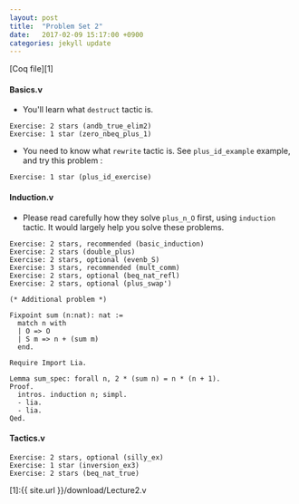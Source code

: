 ```yaml
---
layout: post
title:  "Problem Set 2"
date:   2017-02-09 15:17:00 +0900
categories: jekyll update
---
```


[Coq file][1]

#### Basics.v

- You'll learn what `destruct` tactic is.

```
Exercise: 2 stars (andb_true_elim2)
Exercise: 1 star (zero_nbeq_plus_1)
```

- You need to know what `rewrite` tactic is. See `plus_id_example` example, and try this problem :

```
Exercise: 1 star (plus_id_exercise)
```

#### Induction.v

- Please read carefully how they solve `plus_n_O` first, using `induction` tactic. It would largely help you solve these problems.

```
Exercise: 2 stars, recommended (basic_induction)
Exercise: 2 stars (double_plus)
Exercise: 2 stars, optional (evenb_S)
Exercise: 3 stars, recommended (mult_comm)
Exercise: 2 stars, optional (beq_nat_refl)
Exercise: 2 stars, optional (plus_swap')
```

```
(* Additional problem *)

Fixpoint sum (n:nat): nat :=
  match n with
  | O => O
  | S m => n + (sum m)
  end.

Require Import Lia.

Lemma sum_spec: forall n, 2 * (sum n) = n * (n + 1).
Proof.
  intros. induction n; simpl.
  - lia.
  - lia.
Qed.
```

#### Tactics.v
```
Exercise: 2 stars, optional (silly_ex)
Exercise: 1 star (inversion_ex3)
Exercise: 2 stars (beq_nat_true)
```

[1]:{{ site.url }}/download/Lecture2.v
